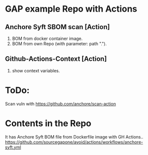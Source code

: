 # GAP example Repo with Actions 

##  Anchore Syft SBOM scan [Action]
1. BOM from docker container image.
2. BOM from own Repo (with parameter: path ".").

##  Github-Actions-Context  [Action]
1.  show context variables.

# ToDo:
Scan vuln with https://github.com/anchore/scan-action



# Contents in the Repo
It has Anchore Syft BOM file from Dockerfile image with GH Actions..
https://github.com/sourcegapone/avoid/actions/workflows/anchore-syft.yml

